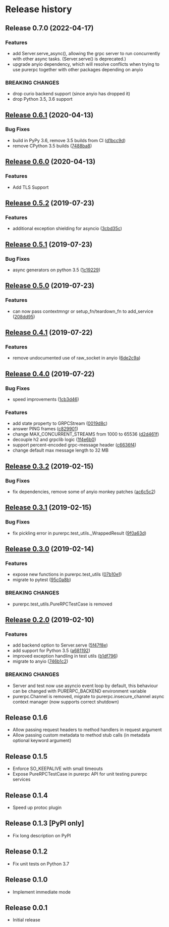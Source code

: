# Release history

## Release 0.7.0 (2022-04-17)

### Features

* add Server.serve_async(), allowing the grpc server to run concurrently
  with other async tasks.  (Server.serve() is deprecated.)
* upgrade anyio dependency, which will resolve conflicts when trying to use
  purerpc together with other packages depending on anyio

### BREAKING CHANGES

* drop curio backend support (since anyio has dropped it)
* drop Python 3.5, 3.6 support


## [Release 0.6.1](https://github.com/python-trio/purerpc/compare/v0.6.0...v0.6.1) (2020-04-13)

### Bug Fixes

* build in PyPy 3.6, remove 3.5 builds from CI ([d1bcc9d](https://github.com/python-trio/purerpc/commit/d1bcc9d))
* remove CPython 3.5 builds ([7488ba8](https://github.com/python-trio/purerpc/commit/7488ba8))



## [Release 0.6.0](https://github.com/python-trio/purerpc/compare/v0.5.2...v0.6.0) (2020-04-13)

### Features

* Add TLS Support


## [Release 0.5.2](https://github.com/python-trio/purerpc/compare/v0.5.1...v0.5.2) (2019-07-23)


### Features

* additional exception shielding for asyncio ([3cbd35c](https://github.com/python-trio/purerpc/commit/3cbd35c))



## [Release 0.5.1](https://github.com/python-trio/purerpc/compare/v0.5.0...v0.5.1) (2019-07-23)


### Bug Fixes

* async generators on python 3.5 ([1c19229](https://github.com/python-trio/purerpc/commit/1c19229))



## [Release 0.5.0](https://github.com/python-trio/purerpc/compare/v0.4.1...v0.5.0) (2019-07-23)


### Features

* can now pass contextmngr or setup_fn/teardown_fn to add_service ([208dd95](https://github.com/python-trio/purerpc/commit/208dd95))



## [Release 0.4.1](https://github.com/python-trio/purerpc/compare/v0.4.0...v0.4.1) (2019-07-22)


### Features

* remove undocumented use of raw_socket in anyio ([6de2c9a](https://github.com/python-trio/purerpc/commit/6de2c9a))



## [Release 0.4.0](https://github.com/python-trio/purerpc/compare/v0.3.2...v0.4.0) (2019-07-22)


### Bug Fixes

* speed improvements ([1cb3d46](https://github.com/python-trio/purerpc/commit/1cb3d46))


### Features

* add state property to GRPCStream ([0019d8c](https://github.com/python-trio/purerpc/commit/0019d8c))
* answer PING frames ([c829901](https://github.com/python-trio/purerpc/commit/c829901))
* change MAX_CONCURRENT_STREAMS from 1000 to 65536 ([d2d461f](https://github.com/python-trio/purerpc/commit/d2d461f))
* decouple h2 and grpclib logic ([1f4e6b0](https://github.com/python-trio/purerpc/commit/1f4e6b0))
* support percent-encoded grpc-message header ([c6636f4](https://github.com/python-trio/purerpc/commit/c6636f4))
* change default max message length to 32 MB


## [Release 0.3.2](https://github.com/python-trio/purerpc/compare/v0.3.1...v0.3.2) (2019-02-15)


### Bug Fixes

* fix dependencies, remove some of anyio monkey patches ([ac6c5c2](https://github.com/python-trio/purerpc/commit/ac6c5c2))



## [Release 0.3.1](https://github.com/python-trio/purerpc/compare/v0.3.0...v0.3.1) (2019-02-15)


### Bug Fixes

* fix pickling error in purerpc.test_utils._WrappedResult ([9f0a63d](https://github.com/python-trio/purerpc/commit/9f0a63d))



## [Release 0.3.0](https://github.com/python-trio/purerpc/compare/v0.2.1...v0.3.0) (2019-02-14)


### Features

* expose new functions in purerpc.test_utils ([07b10e1](https://github.com/python-trio/purerpc/commit/07b10e1))
* migrate to pytest ([95c0a8b](https://github.com/python-trio/purerpc/commit/95c0a8b))


### BREAKING CHANGES

* purerpc.test_utils.PureRPCTestCase is removed



## [Release 0.2.0](https://github.com/python-trio/purerpc/compare/v0.1.6...v0.2.0) (2019-02-10)


### Features

* add backend option to Server.serve ([5f47f8e](https://github.com/python-trio/purerpc/commit/5f47f8e))
* add support for Python 3.5 ([a681192](https://github.com/python-trio/purerpc/commit/a681192))
* improved exception handling in test utils ([b1df796](https://github.com/python-trio/purerpc/commit/b1df796))
* migrate to anyio ([746b1c2](https://github.com/python-trio/purerpc/commit/746b1c2))


### BREAKING CHANGES

* Server and test now use asyncio event loop by default,
this behaviour can be changed with PURERPC_BACKEND environment variable
* purerpc.Channel is removed, migrate to
purerpc.insecure_channel async context manager (now supports correct
shutdown)

## Release 0.1.6

* Allow passing request headers to method handlers in request argument
* Allow passing custom metadata to method stub calls (in metadata optional keyword argument)

## Release 0.1.5

* Enforce SO_KEEPALIVE with small timeouts
* Expose PureRPCTestCase in purerpc API for unit testing purerpc services

## Release 0.1.4

* Speed up protoc plugin

## Release 0.1.3 [PyPI only]

* Fix long description on PyPI

## Release 0.1.2

* Fix unit tests on Python 3.7

## Release 0.1.0

* Implement immediate mode

## Release 0.0.1

* Initial release
